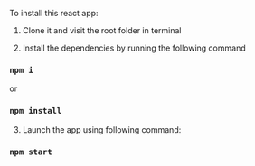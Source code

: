 To install this react app:

1) Clone it and visit the root folder in terminal

2) Install the dependencies by running the following command
### `npm i`
or
### `npm install`

3) Launch the app using following command: 
### `npm start`
